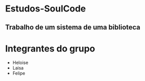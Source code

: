 # Estudos-SoulCode

## Trabalho de um sistema de uma biblioteca



# Integrantes do grupo
* Heloise
* Laisa
* Felipe
